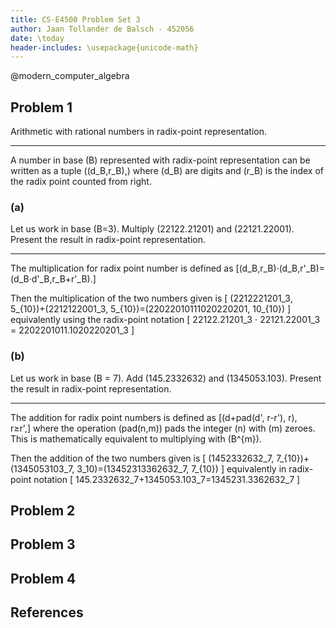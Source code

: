 ```yaml
---
title: CS-E4500 Problem Set 3
author: Jaan Tollander de Balsch - 452056
date: \today
header-includes: \usepackage{unicode-math}
---
```

@modern_computer_algebra


## Problem 1
Arithmetic with rational numbers in radix-point representation.

---

A number in base \(B\) represented with radix-point representation can be written as a tuple \((d_B,r_B),\) where \(d_B\) are digits and \(r_B\) is the index of the radix point counted from right.

### (a)
Let us work in base \(B=3\). Multiply \(22122.21201\) and \(22121.22001\). Present the
result in radix-point representation.

---

The multiplication for radix point number is defined as \[(d_B,r_B)·(d_B,r'_B)=(d_B·d'_B,r_B+r'_B).\]

Then the multiplication of the two numbers given is
\[
(2212221201_3, 5_{10})+(2212122001_3, 5_{10})=(22022010111020220201, 10_{10})
\]
equivalently using the radix-point notation
\[
22122.21201_3 ⋅ 22121.22001_3 = 2202201011.1020220201_3
\]

### (b)
Let us work in base \(B = 7\). Add \(145.2332632\) and \(1345053.103\). Present the result
in radix-point representation.

---

The addition for radix point numbers is defined as
\[(d+pad(d', r-r'), r), r≥r',\]
where the operation \(pad(n,m)\) pads the integer \(n\) with \(m\) zeroes. This is mathematically equivalent to multiplying with \(B^{m}\).

Then the addition of the two numbers given is
\[
(1452332632_7, 7_{10})+(1345053103_7, 3_10)=(13452313362632_7, 7_{10})
\]
equivalently in radix-point notation
\[
145.2332632_7+1345053.103_7=1345231.3362632_7
\]


## Problem 2

## Problem 3
## Problem 4


## References
